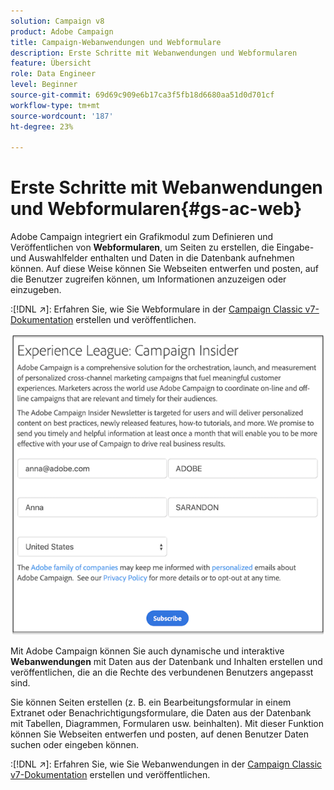 ```yaml
---
solution: Campaign v8
product: Adobe Campaign
title: Campaign-Webanwendungen und Webformulare
description: Erste Schritte mit Webanwendungen und Webformularen
feature: Übersicht
role: Data Engineer
level: Beginner
source-git-commit: 69d69c909e6b17ca3f5fb18d6680aa51d0d701cf
workflow-type: tm+mt
source-wordcount: '187'
ht-degree: 23%

---
```


# Erste Schritte mit Webanwendungen und Webformularen{#gs-ac-web}

Adobe Campaign integriert ein Grafikmodul zum Definieren und Veröffentlichen von **Webformularen**, um Seiten zu erstellen, die Eingabe- und Auswahlfelder enthalten und Daten in die Datenbank aufnehmen können. Auf diese Weise können Sie Webseiten entwerfen und posten, auf die Benutzer zugreifen können, um Informationen anzuzeigen oder einzugeben.

:[!DNL :arrow_upper_right:]: Erfahren Sie, wie Sie Webformulare in der [Campaign Classic v7-Dokumentation](https://experienceleague.corp.adobe.com/docs/campaign-classic/using/designing-content/web-forms/about-web-forms.html?lang=en#designing-content) erstellen und veröffentlichen.

![](assets/sample.png)

Mit Adobe Campaign können Sie auch dynamische und interaktive **Webanwendungen** mit Daten aus der Datenbank und Inhalten erstellen und veröffentlichen, die an die Rechte des verbundenen Benutzers angepasst sind.

Sie können Seiten erstellen (z. B. ein Bearbeitungsformular in einem Extranet oder Benachrichtigungsformulare, die Daten aus der Datenbank mit Tabellen, Diagrammen, Formularen usw. beinhalten). Mit dieser Funktion können Sie Webseiten entwerfen und posten, auf denen Benutzer Daten suchen oder eingeben können.

:[!DNL :arrow_upper_right:]: Erfahren Sie, wie Sie Webanwendungen in der [Campaign Classic v7-Dokumentation](https://experienceleague.corp.adobe.com/docs/campaign-classic/using/designing-content/web-applications/about-web-applications.html?lang=en#designing-content) erstellen und veröffentlichen.
